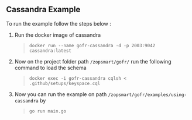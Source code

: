 ## Cassandra Example

To run the example follow the steps below :

1) Run the docker image of cassandra

   > `docker run --name gofr-cassandra -d -p 2003:9042 cassandra:latest`

2) Now on the project folder path `/zopsmart/gofr/` run the following command to load the schema

   > `docker exec -i gofr-cassandra cqlsh < .github/setups/keyspace.cql`

3) Now you can run the example on path `/zopsmart/gofr/examples/using-cassandra` by

   > `go run main.go`